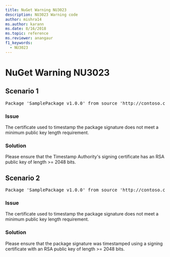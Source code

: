 ```yaml
---
title: NuGet Warning NU3023
description: NU3023 Warning code
author: mishra14
ms.author: karann
ms.date: 8/16/2018
ms.topic: reference
ms.reviewer: anangaur
f1_keywords: 
  - NU3023
---
```


# NuGet Warning NU3023

## Scenario 1

<pre>Package 'SamplePackage v1.0.0' from source 'http://contoso.com/index.json': The timestamp certificate does not meet a minimum public key length requirement.</pre>

### Issue

The certificate used to timestamp the package signature does not meet a minimum public key length requirement.


### Solution

Please ensure that the  Timestamp Authority's signing certificate has an RSA public key of length >= 2048 bits.



## Scenario 2

<pre>Package 'SamplePackage v1.0.0' from source 'http://contoso.com/index.json': The primary signature's timestamp certificate does not meet a minimum public key length requirement.</pre>

### Issue

The certificate used to timestamp the package signature does not meet a minimum public key length requirement.


### Solution

Please ensure that the package signature was timestamped using a signing certificate with an RSA public key of length >= 2048 bits.


